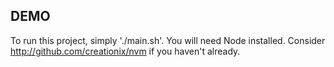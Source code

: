DEMO
-----

To run this project, simply './main.sh'. You will need Node installed. Consider http://github.com/creationix/nvm if you haven't already.

